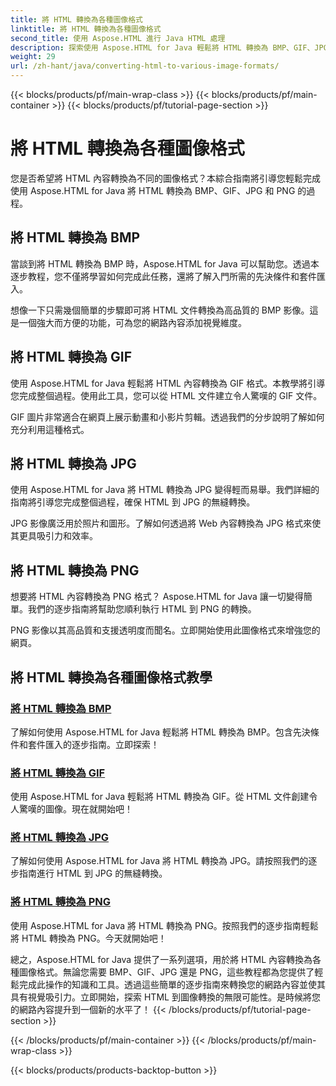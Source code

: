 ```yaml
---
title: 將 HTML 轉換為各種圖像格式
linktitle: 將 HTML 轉換為各種圖像格式
second_title: 使用 Aspose.HTML 進行 Java HTML 處理
description: 探索使用 Aspose.HTML for Java 輕鬆將 HTML 轉換為 BMP、GIF、JPG 和 PNG 的教學。從 HTML 文件創建令人驚嘆的圖像。
weight: 29
url: /zh-hant/java/converting-html-to-various-image-formats/
---
```


{{< blocks/products/pf/main-wrap-class >}}
{{< blocks/products/pf/main-container >}}
{{< blocks/products/pf/tutorial-page-section >}}

# 將 HTML 轉換為各種圖像格式


您是否希望將 HTML 內容轉換為不同的圖像格式？本綜合指南將引導您輕鬆完成使用 Aspose.HTML for Java 將 HTML 轉換為 BMP、GIF、JPG 和 PNG 的過程。 

## 將 HTML 轉換為 BMP

當談到將 HTML 轉換為 BMP 時，Aspose.HTML for Java 可以幫助您。透過本逐步教程，您不僅將學習如何完成此任務，還將了解入門所需的先決條件和套件匯入。

想像一下只需幾個簡單的步驟即可將 HTML 文件轉換為高品質的 BMP 影像。這是一個強大而方便的功能，可為您的網路內容添加視覺維度。

## 將 HTML 轉換為 GIF

使用 Aspose.HTML for Java 輕鬆將 HTML 內容轉換為 GIF 格式。本教學將引導您完成整個過程。使用此工具，您可以從 HTML 文件建立令人驚嘆的 GIF 文件。

GIF 圖片非常適合在網頁上展示動畫和小影片剪輯。透過我們的分步說明了解如何充分利用這種格式。

## 將 HTML 轉換為 JPG

使用 Aspose.HTML for Java 將 HTML 轉換為 JPG 變得輕而易舉。我們詳細的指南將引導您完成整個過程，確保 HTML 到 JPG 的無縫轉換。

JPG 影像廣泛用於照片和圖形。了解如何透過將 Web 內容轉換為 JPG 格式來使其更具吸引力和效率。

## 將 HTML 轉換為 PNG

想要將 HTML 內容轉換為 PNG 格式？ Aspose.HTML for Java 讓一切變得簡單。我們的逐步指南將幫助您順利執行 HTML 到 PNG 的轉換。

PNG 影像以其高品質和支援透明度而聞名。立即開始使用此圖像格式來增強您的網頁。

## 將 HTML 轉換為各種圖像格式教學
### [將 HTML 轉換為 BMP](./convert-html-to-bmp/)
了解如何使用 Aspose.HTML for Java 輕鬆將 HTML 轉換為 BMP。包含先決條件和套件匯入的逐步指南。立即探索！
### [將 HTML 轉換為 GIF](./convert-html-to-gif/)
使用 Aspose.HTML for Java 輕鬆將 HTML 轉換為 GIF。從 HTML 文件創建令人驚嘆的圖像。現在就開始吧！
### [將 HTML 轉換為 JPG](./convert-html-to-jpg/)
了解如何使用 Aspose.HTML for Java 將 HTML 轉換為 JPG。請按照我們的逐步指南進行 HTML 到 JPG 的無縫轉換。
### [將 HTML 轉換為 PNG](./convert-html-to-png/)
使用 Aspose.HTML for Java 將 HTML 轉換為 PNG。按照我們的逐步指南輕鬆將 HTML 轉換為 PNG。今天就開始吧！

總之，Aspose.HTML for Java 提供了一系列選項，用於將 HTML 內容轉換為各種圖像格式。無論您需要 BMP、GIF、JPG 還是 PNG，這些教程都為您提供了輕鬆完成此操作的知識和工具。透過這些簡單的逐步指南來轉換您的網路內容並使其具有視覺吸引力。立即開始，探索 HTML 到圖像轉換的無限可能性。是時候將您的網路內容提升到一個新的水平了！
{{< /blocks/products/pf/tutorial-page-section >}}

{{< /blocks/products/pf/main-container >}}
{{< /blocks/products/pf/main-wrap-class >}}

{{< blocks/products/products-backtop-button >}}
